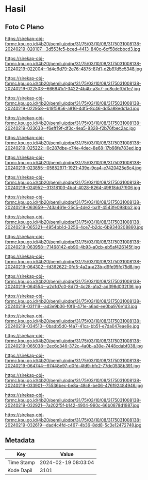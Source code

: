 # Hasil

## Foto C Plano

https://sirekap-obj-formc.kpu.go.id/4b20/pemilu/pdpr/31/75/03/10/08/3175031008138-20240219-020107--3d553fc5-bced-4413-840c-6cf58dcbbcd3.jpg

https://sirekap-obj-formc.kpu.go.id/4b20/pemilu/pdpr/31/75/03/10/08/3175031008138-20240219-022004--1d4c6d79-2e76-4875-87d1-d2b97d5c5348.jpg

https://sirekap-obj-formc.kpu.go.id/4b20/pemilu/pdpr/31/75/03/10/08/3175031008138-20240219-022503--666841c1-3422-4b4b-a3c7-cc8cdef0d1e7.jpg

https://sirekap-obj-formc.kpu.go.id/4b20/pemilu/pdpr/31/75/03/10/08/3175031008138-20240219-022958--b19f5856-a816-4df5-8c46-dd5a88edc1ad.jpg

https://sirekap-obj-formc.kpu.go.id/4b20/pemilu/pdpr/31/75/03/10/08/3175031008138-20240219-023633--f6eff19f-df3c-4ea5-8328-f2b76fbec2ac.jpg

https://sirekap-obj-formc.kpu.go.id/4b20/pemilu/pdpr/31/75/03/10/08/3175031008138-20240219-025222--0c287dbe-c74e-4dec-8e68-17b98fe783ed.jpg

https://sirekap-obj-formc.kpu.go.id/4b20/pemilu/pdpr/31/75/03/10/08/3175031008138-20240219-023855--05852971-1921-439e-9ca4-e7420425e6c4.jpg

https://sirekap-obj-formc.kpu.go.id/4b20/pemilu/pdpr/31/75/03/10/08/3175031008138-20240219-024952--31318103-4baf-4028-8264-49818dd7f906.jpg

https://sirekap-obj-formc.kpu.go.id/4b20/pemilu/pdpr/31/75/03/10/08/3175031008138-20240219-063659--743a461e-25c5-4de2-ba1f-4543fe098bb2.jpg

https://sirekap-obj-formc.kpu.go.id/4b20/pemilu/pdpr/31/75/03/10/08/3175031008138-20240219-065321--4954bb1d-3256-4ce7-b2dc-6b9340208860.jpg

https://sirekap-obj-formc.kpu.go.id/4b20/pemilu/pdpr/31/75/03/10/08/3175031008138-20240219-063958--71468142-eb90-4b93-a0cb-eb5af426145f.jpg

https://sirekap-obj-formc.kpu.go.id/4b20/pemilu/pdpr/31/75/03/10/08/3175031008138-20240219-064302--fd362622-0fd5-4a2a-a23b-d9fe95fc75d8.jpg

https://sirekap-obj-formc.kpu.go.id/4b20/pemilu/pdpr/31/75/03/10/08/3175031008138-20240219-064554--a2d1d7c0-8d73-4c28-a1a2-ad398d032f36.jpg

https://sirekap-obj-formc.kpu.go.id/4b20/pemilu/pdpr/31/75/03/10/08/3175031008138-20240219-031119--ad3e9b36-f0f6-471e-a6ad-ee0ba976e1d3.jpg

https://sirekap-obj-formc.kpu.go.id/4b20/pemilu/pdpr/31/75/03/10/08/3175031008138-20240219-034513--0badb5d0-f4a7-41ca-bb51-e7da047eae9e.jpg

https://sirekap-obj-formc.kpu.go.id/4b20/pemilu/pdpr/31/75/03/10/08/3175031008138-20240219-065038--2ec6c346-372c-4a0b-a30e-7448cdabf038.jpg

https://sirekap-obj-formc.kpu.go.id/4b20/pemilu/pdpr/31/75/03/10/08/3175031008138-20240219-064744--97448e97-d0fd-4fd9-bfc2-77dc0538b391.jpg

https://sirekap-obj-formc.kpu.go.id/4b20/pemilu/pdpr/31/75/03/10/08/3175031008138-20240219-033901--75536bec-be8a-48c8-be06-476f92484946.jpg

https://sirekap-obj-formc.kpu.go.id/4b20/pemilu/pdpr/31/75/03/10/08/3175031008138-20240219-032921--7a202f5f-b142-4904-990c-66b0878d1987.jpg

https://sirekap-obj-formc.kpu.go.id/4b20/pemilu/pdpr/31/75/03/10/08/3175031008138-20240219-032619--dad4c4fd-c467-4b36-8dd8-5c3e12472748.jpg


## Metadata

| Key        | Value               |
| ---------- | ------------------- |
| Time Stamp | 2024-02-19 08:03:04 |
| Kode Dapil | 3101                |



